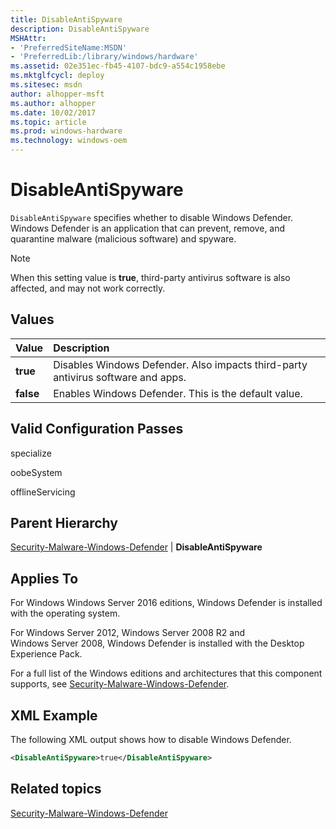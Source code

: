```yaml
---
title: DisableAntiSpyware
description: DisableAntiSpyware
MSHAttr:
- 'PreferredSiteName:MSDN'
- 'PreferredLib:/library/windows/hardware'
ms.assetid: 02e351ec-fb45-4107-bdc9-a554c1958ebe
ms.mktglfcycl: deploy
ms.sitesec: msdn
author: alhopper-msft
ms.author: alhopper
ms.date: 10/02/2017
ms.topic: article
ms.prod: windows-hardware
ms.technology: windows-oem
---
```

# DisableAntiSpyware

`DisableAntiSpyware` specifies whether to disable Windows Defender. Windows Defender is an application that can prevent, remove, and quarantine malware (malicious software) and spyware.

> [!Note]
> When this setting value is **true**, third-party antivirus software is also affected, and may not work correctly.

## Values

| Value              | Description                                                                      |
|:-------------------|:---------------------------------------------------------------------------------|
| **true**           | Disables Windows Defender. Also impacts third-party antivirus software and apps. |
| **false**          | Enables Windows Defender. This is the default value.                             |

## Valid Configuration Passes

specialize

oobeSystem

offlineServicing

## Parent Hierarchy

[Security-Malware-Windows-Defender](security-malware-windows-defender.md) | **DisableAntiSpyware**

## Applies To

For Windows Windows Server 2016 editions, Windows Defender is installed with the operating system.

For Windows Server 2012, Windows Server 2008 R2 and Windows Server 2008, Windows Defender is installed with the Desktop Experience Pack.

For a full list of the Windows editions and architectures that this component supports, see [Security-Malware-Windows-Defender](security-malware-windows-defender.md).

## XML Example

The following XML output shows how to disable Windows Defender.

```xml
<DisableAntiSpyware>true</DisableAntiSpyware>
```

## Related topics

[Security-Malware-Windows-Defender](security-malware-windows-defender.md)
